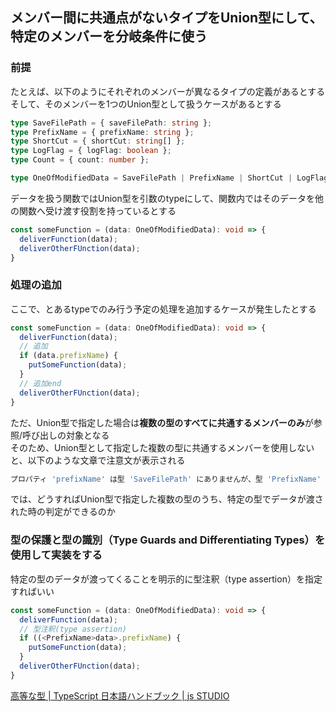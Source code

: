 ## メンバー間に共通点がないタイプをUnion型にして、特定のメンバーを分岐条件に使う

### 前提

たとえば、以下のようにそれぞれのメンバーが異なるタイプの定義があるとする  
そして、そのメンバーを1つのUnion型として扱うケースがあるとする

```typescript
type SaveFilePath = { saveFilePath: string };
type PrefixName = { prefixName: string };
type ShortCut = { shortCut: string[] };
type LogFlag = { logFlag: boolean };
type Count = { count: number };

type OneOfModifiedData = SaveFilePath | PrefixName | ShortCut | LogFlag | Count;
```

データを扱う関数ではUnion型を引数のtypeにして、関数内ではそのデータを他の関数へ受け渡す役割を持っているとする

```typescript
const someFunction = (data: OneOfModifiedData): void => {
  deliverFunction(data);
  deliverOtherFUnction(data);
}
```

### 処理の追加

ここで、とあるtypeでのみ行う予定の処理を追加するケースが発生したとする

```typescript
const someFunction = (data: OneOfModifiedData): void => {
  deliverFunction(data);
  // 追加
  if (data.prefixName) {
    putSomeFunction(data);
  }
  // 追加end
  deliverOtherFUnction(data);
}
```

ただ、Union型で指定した場合は**複数の型のすべてに共通するメンバーのみ**が参照/呼び出しの対象となる  
そのため、Union型として指定した複数の型に共通するメンバーを使用しないと、以下のような文章で注意文が表示される

```typescript
プロパティ 'prefixName' は型 'SaveFilePath' にありませんが、型 'PrefixName' では必須です
```

では、どうすればUnion型で指定した複数の型のうち、特定の型でデータが渡された時の判定ができるのか  

### 型の保護と型の識別（Type Guards and Differentiating Types）を使用して実装をする

特定の型のデータが渡ってくることを明示的に型注釈（type assertion）を指定すればいい

```typescript
const someFunction = (data: OneOfModifiedData): void => {
  deliverFunction(data);
  // 型注釈(type assertion)
  if ((<PrefixName>data>.prefixName) {
    putSomeFunction(data);
  }
  deliverOtherFUnction(data);
}
```

[高等な型 | TypeScript 日本語ハンドブック | js STUDIO](https://js.studio-kingdom.com/typescript/handbook/advanced_types)
